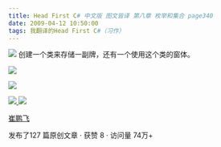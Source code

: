 ```yaml
---
title: Head First C# 中文版 图文皆译 第八章 枚举和集合 page340
date: 2009-04-12 10:50:00
tags: 我翻译的Head First C#（习作）
---
```

![](https://p-blog.csdn.net/images/p_blog_csdn_net/cuipengfei1/EntryImages/20090412/2009-04-12_10-27-22.jpg) 创建一个类来存储一副牌，还有一个使用这个类的窗体。

![](https://p-blog.csdn.net/images/p_blog_csdn_net/cuipengfei1/EntryImages/20090412/2009-04-12_10-29-38.jpg)

![](https://p-blog.csdn.net/images/p_blog_csdn_net/cuipengfei1/EntryImages/20090412/2009-04-12_10-39-18.jpg)



[ ![](https://profile.csdnimg.cn/5/2/5/3_cuipengfei1)
![](https://g.csdnimg.cn/static/user-reg-year/1x/11.png)
](https://blog.csdn.net/cuipengfei1)

[ 崔鹏飞 ](https://blog.csdn.net/cuipengfei1)

发布了127 篇原创文章  ·  获赞 8  ·  访问量 74万+

